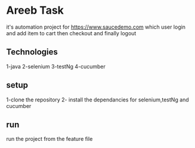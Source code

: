 # Areeb Task
it's automation project for https://www.saucedemo.com which user login and add item to cart then checkout and finally logout

## Technologies
1-java
2-selenium
3-testNg
4-cucumber

## setup 
1-clone the repository
2- install the dependancies for selenium,testNg and cucumber

## run
run the project from the feature file
